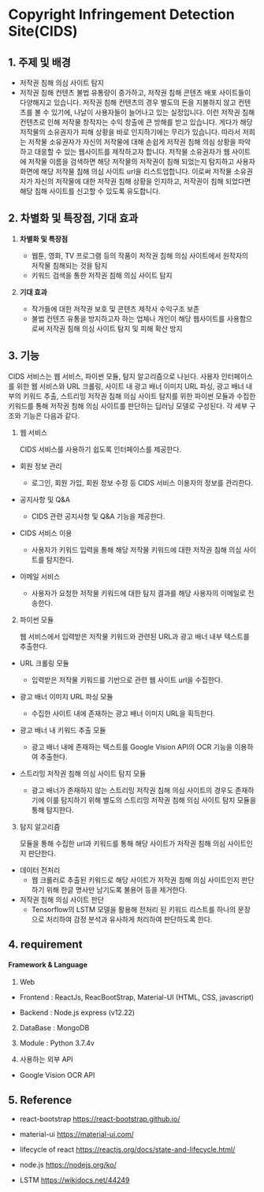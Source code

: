 # Copyright Infringement Detection Site(CIDS)





## 1. 주제 및 배경

*   저작권 침해 의심 사이트 탐지
*   저작권 침해 컨텐츠 불법 유통량이 증가하고, 저작권 침해 콘텐츠 배포 사이트들이 다양해지고 있습니다. 저작권 침해 컨텐츠의 경우 별도의 돈을 지불하지 않고 컨텐츠를 볼 수 있기에, 나날이 사용자들이 늘어나고 있는 실정입니다. 이런 저작권 침해 컨텐츠로 인해 저작물 창작자는 수익 창출에 큰 방해를 받고 있습니다. 게다가 해당 저작물의 소유권자가 피해 상황을 바로 인지하기에는 무리가 있습니다. 따라서 저희는 저작물 소유권자가 자신의 저작물에 대해 손쉽게 저작권 침해 의심 상황을 파악하고 대응할 수 있는 웹사이트를 제작하고자 합니다.
    저작물 소유권자가 웹 사이트에 저작물 이름을 검색하면 해당 저작물의 저작권이 침해 되었는지 탐지하고 사용자 화면에 해당 저작물 침해 의심 사이트 url을 리스트업합니다. 이로써 저작물 소유권자가 자신의 저작물에 대한 저작권 침해 상황을 인지하고, 저작권이 침해 되었다면 해당 침해 사이트를 
    신고할 수 있도록 유도합니다.


## 2. 차별화 및 특장점, 기대 효과

1. **차별화 및 특장점**
   - 웹툰, 영화, TV 프로그램 등의 작품이 저작권 침해 의심 사이트에서 원작자의 저작물 침해되는 것을 탐지
   - 키워드 검색을 통한 저작권 침해 의심 사이트 탐지

2. **기대 효과**
   - 작가들에 대한 저작권 보호 및 콘텐츠 제작사 수익구조 보존
   - 불법 컨텐츠 유통을 방지하고자 하는 업체나 개인이 해당 웹사이트를 사용함으로써 저작권 침해 의심 사이트 탐지 및 피해 확산 방지



## 3. 기능

 CIDS 서비스는 웹 서비스, 파이썬 모듈, 탐지 알고리즘으로 나뉜다. 사용자 인터페이스를 위한 웹 서비스와 URL 크롤링, 사이트 내 광고 배너 이미지 URL 파싱, 광고 배너 내부의 키워드 추출, 스트리밍 저작권 침해 의심 사이트 탐지를 위한 파이썬 모듈과 수집한 키워드를 통해 저작권 침해 의심 사이트를 판단하는 딥러닝 모델로 구성된다. 각 세부 구조와 기능은 다음과 같다.



1. 웹 서비스

   CIDS 서비스를 사용하기 쉽도록 인터페이스를 제공한다. 

- 회원 정보 관리
  - 로그인, 회원 가입, 회원 정보 수정 등 CIDS 서비스 이용자의 정보를 관리한다.

- 공지사항 및 Q&A
  - CIDS 관련 공지사항 및 Q&A 기능을 제공한다.
- CIDS 서비스 이용
  - 사용자가 키워드 입력을 통해 해당 저작물 키워드에 대한 저작권 침해 의심 사이트를 탐지한다.
- 이메일 서비스
  - 사용자가 요청한 저작물 키워드에 대한 탐지 결과를 해당 사용자의 이메일로 전송한다.



2. 파이썬 모듈

   웹 서비스에서 입력받은 저작물 키워드와 관련된 URL과 광고 배너 내부 텍스트를 추출한다.

- URL 크롤링 모듈
  -  입력받은 저작물 키워드를 기반으로 관련 웹 사이트 url을 수집한다.

- 광고 배너 이미지 URL 파싱 모듈
  - 수집한 사이트 내에 존재하는 광고 배너 이미지 URL을 획득한다.
- 광고 배너 내 키워드 추출 모듈
  - 광고 배너 내에 존재하는 텍스트를 Google Vision API의 OCR 기능을 이용하여 추출한다.
- 스트리밍 저작권 침해 의심 사이트 탐지 모듈
  - 광고 배너가 존재하지 않는 스트리밍 저작권 침해 의심 사이트의 경우도 존재하기에 이를 탐지하기 위해 별도의 스트리밍 저작권 침해 의심 사이트 탐지 모듈을 통해 탐지한다.



3. 탐지 알고리즘

   모듈을 통해 수집한 url과 키워드를 통해 해당 사이트가 저작권 침해 의심 사이트인지 판단한다.

- 데이터 전처리
  - 웹 크롤러로 추출된 키워드로 해당 사이트가 저작권 침해 의심 사이트인지 판단하기 위해 한글 명사만 남기도록 불용어 등을 제거한다. 
- 저작권 침해 의심 사이트 판단
  - Tensorflow의 LSTM 모델을 활용해 전처리 된 키워드 리스트를 하나의 문장으로 처리하여 감정 분석과 유사하게 처리하여 판단하도록 한다.



## 4. requirement



#### Framework & Language

1. Web

- Frontend : ReactJs, ReacBootStrap, Material-UI (HTML, CSS, javascript)

- Backend : Node.js express (v12.22) 



2. DataBase : MongoDB

   

3. Module : Python 3.7.4v



4. 사용하는 외부 API

- Google Vision OCR API





## 5. Reference

- react-bootstrap https://react-bootstrap.github.io/

- material-ui https://material-ui.com/

- lifecycle of react https://reactjs.org/docs/state-and-lifecycle.html/

- node.js https://nodejs.org/ko/

- LSTM https://wikidocs.net/44249

  
